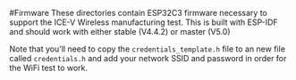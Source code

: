 #Firmware
These directories contain ESP32C3 firmware necessary to support the
ICE-V Wireless manufacturing test. This is built with ESP-IDF and should
work with either stable (V4.4.2) or master (V5.0)

Note that you'll need to copy the `credentials_template.h` file to an new
file called `credentials.h` and add your network SSID and password in order
for the WiFi test to work.

